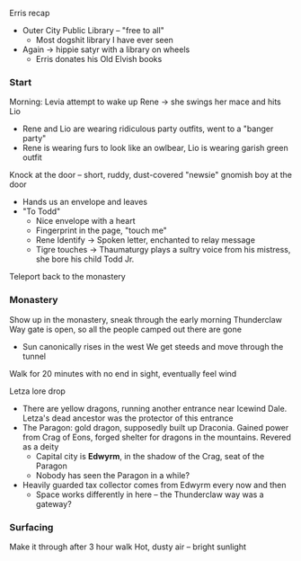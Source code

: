 Erris recap
- Outer City Public Library – "free to all"
	- Most dogshit library I have ever seen
- Again → hippie satyr with a library on wheels
	- Erris donates his Old Elvish books

### Start
Morning: Levia attempt to wake up Rene → she swings her mace and hits Lio
- Rene and Lio are wearing ridiculous party outfits, went to a "banger party"
- Rene is wearing furs to look like an owlbear, Lio is wearing garish green outfit

Knock at the door – short, ruddy, dust-covered "newsie" gnomish boy at the door
- Hands us an envelope and leaves
- "To Todd"
	- Nice envelope with a heart
	- Fingerprint in the page, "touch me"
	- Rene Identify → Spoken letter, enchanted to relay message
	- Tigre touches → Thaumaturgy plays a sultry voice from his mistress, she bore his child Todd Jr.

Teleport back to the monastery
### Monastery
Show up in the monastery, sneak through the early morning
Thunderclaw Way gate is open, so all the people camped out there are gone
- Sun canonically rises in the west
We get steeds and move through the tunnel

Walk for 20 minutes with no end in sight, eventually feel wind

Letza lore drop
- There are yellow dragons, running another entrance near Icewind Dale. Letza's dead ancestor was the protector of this entrance
- The Paragon: gold dragon, supposedly built up Draconia. Gained power from Crag of Eons, forged shelter for dragons in the mountains. Revered as a deity
	- Capital city is **Edwyrm**, in the shadow of the Crag, seat of the Paragon
	- Nobody has seen the Paragon in a while? 
- Heavily guarded tax collector comes from Edwyrm every now and then
	- Space works differently in here – the Thunderclaw way was a gateway?

### Surfacing
Make it through after 3 hour walk
Hot, dusty air – bright sunlight
